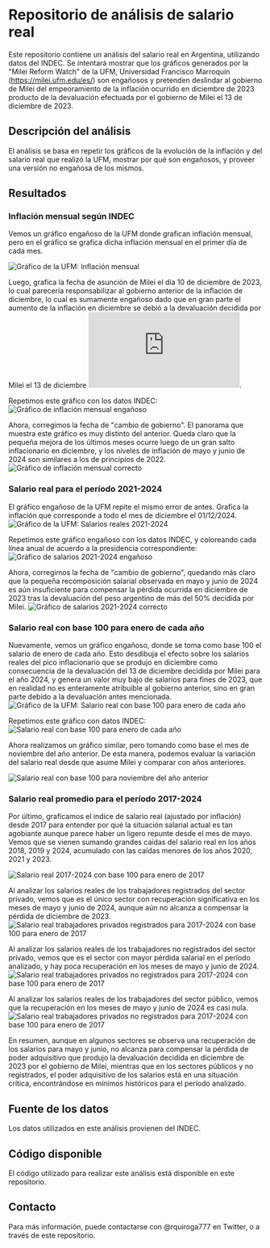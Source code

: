 # Repositorio de análisis de salario real

Este repositorio contiene un análisis del salario real en Argentina, utilizando datos del INDEC. Se intentará mostrar que los gráficos generados por la "Milei Reform Watch" de la UFM, Universidad Francisco Marroquín (https://milei.ufm.edu/es/) son engañosos y pretenden deslindar al gobierno de Milei del empeoramiento de la inflación ocurrido en diciembre de 2023 producto de la devaluación efectuada por el gobierno de Milei el 13 de diciembre de 2023.

## Descripción del análisis

El análisis se basa en repetir los gráficos de la evolución de la inflación y del salario real que realizó la UFM, mostrar por qué son engañosos, y proveer una versión no engañosa de los mismos.

## Resultados

### Inflación mensual según INDEC

Vemos un gráfico engañoso de la UFM donde grafican inflación mensual, pero en el gráfico se grafica dicha inflación mensual en el primer día de cada mes. 

![Gráfico de la UFM: Inflación mensual](GVHfiQtW0AIZ-S2.jpeg)

Luego, grafica la fecha de asunción de Milei el día 10 de diciembre de 2023, lo cual parecería responsabilizar al gobierno anterior de la inflación de diciembre, lo cual es sumamente engañoso dado que en gran parte el aumento de la inflación en diciembre se debió a la devaluación decidida por Milei el 13 de diciembre ![Primer martillazo de Javier Milei: devaluación de más del 50% y paralización de la obra pública](https://elpais.com/argentina/2023-12-12/milei-anuncia-una-devaluacion-del-peso-del-50-y-grandes-recortes-del-gasto-publico.html).

Repetimos este gráfico con los datos INDEC:
![Gráfico de inflación mensual engañoso](ipc_mensual_mal.png)

Ahora, corregimos la fecha de "cambio de gobierno". El panorama que muestra este gráfico es muy distinto del anterior. Queda claro que la pequeña mejora de los últimos meses ocurre luego de un gran salto inflacionario en diciembre, y los niveles de inflación de mayo y junio de 2024 son similares a los de principios de 2022.
![Gráfico de inflación mensual correcto](ipc_mensual_bien.png)


### Salario real para el período 2021-2024

El gráfico engañoso de la UFM repite el mismo error de antes. Grafica la inflación que corresponde a todo el mes de diciembre el 01/12/2024.
![Gráfico de la UFM: Salarios reales 2021-2024](GVHgOpwW0AAhhgH.jpeg)

Repetimos este gráfico engañoso con los datos INDEC, y coloreando cada línea anual de acuerdo a la presidencia correspondiente:
![Gráfico de salarios 2021-2024 engañoso](salario_mensual_mal.png)

Ahora, corregimos la fecha de "cambio de gobierno", quedando más claro que la pequeña recomposición salarial observada en mayo y junio de 2024 es aún insuficiente para compensar la pérdida ocurrida en diciembre de 2023 tras la devaluación del peso argentino de más del 50% decidida por Milei.
![Gráfico de salarios 2021-2024 correcto](salario_mensual_bien.png)


### Salario real con base 100 para enero de cada año
Nuevamente, vemos un gráfico engañoso, donde se toma como base 100 el salario de enero de cada año. Esto desdibuja el efecto sobre los salarios reales del pico inflacionario que se produjo en diciembre como consecuencia de la devaluación del 13 de diciembre decidida por Milei para el año 2024, y genera un valor muy bajo de salarios para fines de 2023, que en realidad no es enteramente atribuible al gobierno anterior, sino en gran parte debido a la devaluación antes mencionada.
![Gráfico de la UFM: Salario real con base 100 para enero de cada año](GVHe7phW0AEV8A9.jpeg)

Repetimos este gráfico con datos INDEC:
![Salario real con base 100 para enero de cada año](salario_base100_enero_MAL.png)

Ahora realizamos un gráfico similar, pero tomando como base el mes de noviembre del año anterior. De esta manera, podemos evaluar la variación del salario real desde que asume Milei y comparar con años anteriores.

![Salario real con base 100 para noviembre del año anterior](salario_base100_enero_BIEN.png)


### Salario real promedio para el período 2017-2024

Por último, graficamos el indice de salario real (ajustado por inflación) desde 2017  para entender por qué la situación salarial actual es tan agobiante aunque parece haber un ligero repunte desde el mes de mayo. Vemos que se vienen sumando grandes caídas del salario real en los años 2018, 2019 y 2024, acumulado con las caídas menores de los años 2020, 2021 y 2023.

![Salario real 2017-2024 con base 100 para enero de 2017](salario_continuo.png)


Al analizar los salarios reales de los trabajadores registrados del sector privado, vemos que es el único sector con recuperación significativa en los meses de mayo y junio de 2024, aunque aún no alcanza a compensar la pérdida de diciembre de 2023.
![Salario real trabajadores privados registrados para 2017-2024 con base 100 para enero de 2017](salario_continuo_privreg.png)

Al analizar los salarios reales de los trabajadores no registrados del sector privado, vemos que es el sector con mayor pérdida salarial en el período analizado, y hay poca recuperación en los meses de mayo y junio de 2024.
![Salario real trabajadores privados no registrados para 2017-2024 con base 100 para enero de 2017](salario_continuo_privnoreg.png)

Al analizar los salarios reales de los trabajadores del sector público, vemos que la recuperación en los meses de mayo y junio de 2024 es casi nula.
![Salario real trabajadores privados no registrados para 2017-2024 con base 100 para enero de 2017](salario_continuo_publico.png)


En resumen, aunque en algunos sectores se observa una recuperación de los salarios para mayo y junio, no alcanza para compensar la pérdida de poder adquisitivo que produjo la devaluación decidida en diciembre de 2023 por el gobierno de Milei, mientras que en los sectores públicos y no registrados, el poder adquisitivo de los salarios está en una situación crítica, encontrándose en mínimos históricos para el período analizado.


## Fuente de los datos

Los datos utilizados en este análisis provienen del INDEC.

## Código disponible

El código utilizado para realizar este análisis está disponible en este repositorio.

## Contacto

Para más información, puede contactarse con @rquiroga777 en Twitter, o a través de este repositorio.
